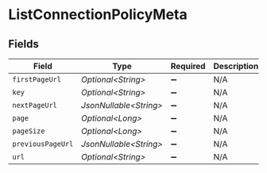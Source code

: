 # ListConnectionPolicyMeta


## Fields

| Field                   | Type                    | Required                | Description             |
| ----------------------- | ----------------------- | ----------------------- | ----------------------- |
| `firstPageUrl`          | *Optional\<String>*     | :heavy_minus_sign:      | N/A                     |
| `key`                   | *Optional\<String>*     | :heavy_minus_sign:      | N/A                     |
| `nextPageUrl`           | *JsonNullable\<String>* | :heavy_minus_sign:      | N/A                     |
| `page`                  | *Optional\<Long>*       | :heavy_minus_sign:      | N/A                     |
| `pageSize`              | *Optional\<Long>*       | :heavy_minus_sign:      | N/A                     |
| `previousPageUrl`       | *JsonNullable\<String>* | :heavy_minus_sign:      | N/A                     |
| `url`                   | *Optional\<String>*     | :heavy_minus_sign:      | N/A                     |